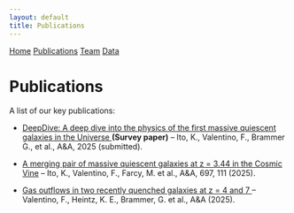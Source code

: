 ```yaml
---
layout: default
title: Publications
---
```


<nav class="main-nav">
  <a href="/deepdive/" class="nav-btn">Home</a>
  <a href="/deepdive/publications.html" class="nav-btn">Publications</a>
  <a href="/deepdive/team.html" class="nav-btn">Team</a>
  <a href="/deepdive/data.html" class="nav-btn">Data</a>
</nav>


# Publications

A list of our key publications:

- [DeepDive: A deep dive into the physics of the first massive quiescent galaxies in the Universe ](https://ui.adsabs.harvard.edu/abs/2025arXiv250622642I/abstract) **(Survey paper)** – Ito, K., Valentino, F., Brammer G., et al., A&A, 2025 (submitted).

- [A merging pair of massive quiescent galaxies at z = 3.44 in the Cosmic Vine](https://ui.adsabs.harvard.edu/abs/2025A%26A...697A.111I/abstract) – Ito, K., Valentino, F., Farcy, M. et al., A&A, 697, 111 (2025).

- [ Gas outflows in two recently quenched galaxies at z = 4 and 7 ](https://ui.adsabs.harvard.edu/abs/2025arXiv250301990V/abstract) –  Valentino, F., Heintz, K. E., Brammer, G. et al., A&A (2025).
